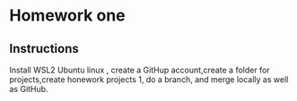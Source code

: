 # Homework one
## Instructions
Install WSL2 Ubuntu linux , create a GitHup account,create a folder for projects,create honework projects 1, do a branch, and merge locally as well as GitHub. 
